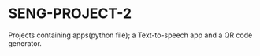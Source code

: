 # SENG-PROJECT-2
Projects containing apps(python file); a Text-to-speech app and a QR code generator.
